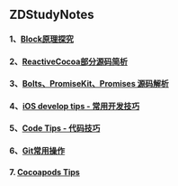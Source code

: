 ## ZDStudyNotes

#### 1、[Block原理探究](https://github.com/faimin/ZDStudyNotes/blob/master/Notes/Block/Block%E5%8E%9F%E7%90%86%E6%8E%A2%E7%A9%B6.md)

#### 2、[ReactiveCocoa部分源码简析](https://github.com/faimin/ZDStudyNotes/blob/master/Notes/OPenSourceAnalyze/ReactiveCocoa%E9%83%A8%E5%88%86%E6%BA%90%E7%A0%81%E7%AE%80%E6%9E%90.md)

#### 3、[Bolts、PromiseKit、Promises 源码解析](https://github.com/faimin/ZDStudyNotes/blob/master/Notes/OPenSourceAnalyze/Bolts%E3%80%81PromiseKit%E6%BA%90%E7%A0%81%E7%AE%80%E6%9E%90.md)

#### 4、[iOS develop tips - 常用开发技巧](https://github.com/faimin/ZDStudyNotes/blob/master/Notes/Tips/iOS%20Tips.md)

#### 5、[Code Tips - 代码技巧](https://github.com/faimin/ZDStudyNotes/blob/master/Notes/Tips/Code%20Tips.md)

#### 6、[Git常用操作](https://github.com/faimin/ZDStudyNotes/blob/master/Notes/Git/Git%E5%B8%B8%E7%94%A8%E6%93%8D%E4%BD%9C.md)

#### 7. [Cocoapods Tips](https://github.com/faimin/ZDStudyNotes/blob/master/Notes/CocoaPods/CocoaPods%20Tips.md)